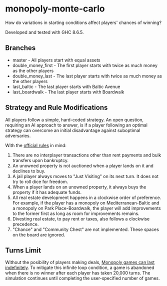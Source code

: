 # monopoly-monte-carlo

How do variations in starting conditions affect players' chances of winning?

Developed and tested with GHC 8.6.5.

## Branches
* master - All players start with equal assets
* double_money_first - The first player starts with twice as much money as the other players
* double_money_last - The last player starts with twice as much money as the other players
* last_baltic - The last player starts with Baltic Avenue
* last_boardwalk - The last player starts with Boardwalk

## Strategy and Rule Modifications
All players follow a simple, hard-coded strategy.  An open question, requiring an AI approach to answer,
is if a player following an optimal strategy can overcome an initial disadvantage against suboptimal
adversaries.

With the [official rules](https://en.wikibooks.org/wiki/Monopoly/Official_Rules) in mind:

1. There are no interplayer transactions other than rent payments and bulk transfers upon bankruptcy.
2. An unowned property is not auctioned when a player lands on it and declines to buy.
3. A jail player always moves to "Just Visiting" on its next turn.  It does not try to roll dice for freedom.
4. When a player lands on an unowned property, it always buys the property if it has adequate funds.
5. All real estate development happens in a clockwise order of preference.  For example, if the player
has a monopoly on Mediterranean-Baltic and a monopoly on Park Place-Boardwalk, the player will add
improvements to the former first as long as room for improvements remains.
6. Divesting real estate, to pay rent or taxes, also follows a clockwise precedence.
7. "Chance" and "Community Chest" are not implemented.  These spaces on the board are ignored.

## Turns Limit
Without the posibility of players making deals, [Monopoly games can last indefinitely](https://www.informs-sim.org/wsc09papers/036.pdf).
To mitigate this infinite loop condition, a game is abandoned when there is no winner after each player has taken 20,000 turns.  The
simulation continues until completing the user-specified number of games.
